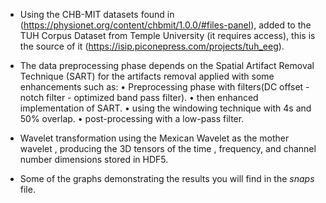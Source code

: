 - Using the CHB-MIT datasets found in (https://physionet.org/content/chbmit/1.0.0/#files-panel), added to the TUH Corpus Dataset from Temple University (it requires access), this is the source of it (https://isip.piconepress.com/projects/tuh_eeg).

- The data preprocessing phase depends on the Spatial Artifact Removal Technique (SART) for the artifacts removal applied with some enhancements such as:
  •  Preprocessing phase with filters(DC offset - notch filter - optimized band pass filter).
  •  then enhanced implementation of SART.
  •  using the windowing technique with 4s and 50% overlap.
  • post-processing with a low-pass filter.

- Wavelet transformation using the Mexican Wavelet as the mother wavelet , producing the 3D tensors of the time , frequency, and channel number dimensions stored in HDF5.

- Some of the graphs demonstrating the results you will find in the *snaps* file.


